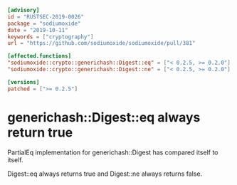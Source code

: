 ```toml
[advisory]
id = "RUSTSEC-2019-0026"
package = "sodiumoxide"
date = "2019-10-11"
keywords = ["cryptography"]
url = "https://github.com/sodiumoxide/sodiumoxide/pull/381"

[affected.functions]
"sodiumoxide::crypto::generichash::Digest::eq" = ["< 0.2.5, >= 0.2.0"]
"sodiumoxide::crypto::generichash::Digest::ne" = ["< 0.2.5, >= 0.2.0"]

[versions]
patched = [">= 0.2.5"]
```

# generichash::Digest::eq always return true

PartialEq implementation for generichash::Digest has compared itself to itself.

Digest::eq always returns true and Digest::ne always returns false. 
